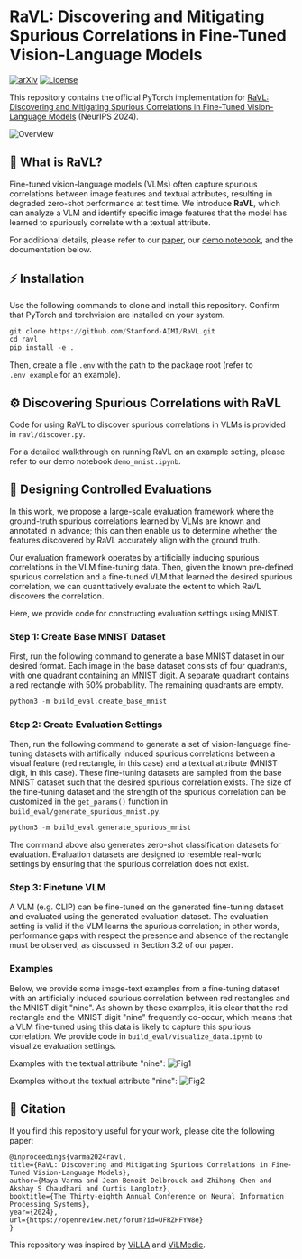 # RaVL: Discovering and Mitigating Spurious Correlations in Fine-Tuned Vision-Language Models
[![arXiv](https://img.shields.io/badge/arXiv-2411.04097-b31b1b.svg?style=for-the-badge)](https://arxiv.org/abs/2411.04097)
[![License](https://img.shields.io/github/license/stanford-aimi/ravl?style=for-the-badge)](LICENSE)

This repository contains the official PyTorch implementation for [RaVL: Discovering and Mitigating Spurious Correlations in Fine-Tuned Vision-Language Models](https://arxiv.org/abs/2411.04097) (NeurIPS 2024).

![Overview](assets/img.png "")

## 🧵 What is RaVL?
Fine-tuned vision-language models (VLMs) often capture spurious correlations between image features and textual attributes, resulting in degraded zero-shot performance at test time. We introduce **RaVL**, which can analyze a VLM and identify specific image features that the model has learned to spuriously correlate with a textual attribute. 

For additional details, please refer to our [paper](https://arxiv.org/abs/2411.04097), our [demo notebook](https://github.com/Stanford-AIMI/RaVL/blob/master/demo_mnist.ipynb), and the documentation below. 

## ⚡️ Installation
Use the following commands to clone and install this repository. Confirm that PyTorch and torchvision are installed on your system.
```python
git clone https://github.com/Stanford-AIMI/RaVL.git
cd ravl
pip install -e .
```
Then, create a file ```.env``` with the path to the package root (refer to ```.env_example``` for an example).

## ⚙️ Discovering Spurious Correlations with RaVL
Code for using RaVL to discover spurious correlations in VLMs is provided in ```ravl/discover.py```. 

For a detailed walkthrough on running RaVL on an example setting, please refer to our demo notebook ```demo_mnist.ipynb```.


## 🧪 Designing Controlled Evaluations 
In this work, we propose a large-scale evaluation framework where the ground-truth spurious correlations learned by VLMs are known and annotated in advance; this can then enable us to determine whether the features discovered by RaVL accurately align with the ground truth. 

Our evaluation framework operates by artificially inducing spurious correlations in the VLM fine-tuning data. Then, given the known pre-defined spurious correlation and a fine-tuned VLM that learned the desired spurious correlation, we can quantitatively evaluate the extent to which RaVL discovers the correlation. 

Here, we provide code for constructing evaluation settings using MNIST. 

### Step 1: Create Base MNIST Dataset
First, run the following command to generate a base MNIST dataset in our desired format. Each image in the base dataset consists of four quadrants, with one quadrant containing an MNIST digit. A separate quadrant contains a red rectangle with 50% probability. The remaining quadrants are empty.
```python
python3 -m build_eval.create_base_mnist
```

### Step 2: Create Evaluation Settings
Then, run the following command to generate a set of vision-language fine-tuning datasets with artifically induced spurious correlations between a visual feature (red rectangle, in this case) and a textual attribute (MNIST digit, in this case). These fine-tuning datasets are sampled from the base MNIST dataset such that the desired spurious correlation exists. The size of the fine-tuning dataset and the strength of the spurious correlation can be customized in the  ```get_params()``` function in ```build_eval/generate_spurious_mnist.py```. 
```python
python3 -m build_eval.generate_spurious_mnist
```
The command above also generates zero-shot classification datasets for evaluation. Evaluation datasets are designed to resemble real-world settings by ensuring that the spurious correlation does not exist. 

### Step 3: Finetune VLM
A VLM (e.g. CLIP) can be fine-tuned on the generated fine-tuning dataset and evaluated using the generated evaluation dataset. The evaluation setting is valid if the VLM learns the spurious correlation; in other words, performance gaps with respect the presence and absence of the rectangle must be observed, as discussed in Section 3.2 of our paper.

### Examples
Below, we provide some image-text examples from a fine-tuning dataset with an artificially induced spurious correlation between red rectangles and the MNIST digit "nine". As shown by these examples, it is clear that the red rectangle and the MNIST digit "nine" frequently co-occur, which means that a VLM fine-tuned using this data is likely to capture this spurious correlation. We provide code in ```build_eval/visualize_data.ipynb``` to visualize evaluation settings.

Examples with the textual attribute "nine": 
![Fig1](assets/data_img1.png "")

Examples without the textual attribute "nine": 
![Fig2](assets/data_img2.png "")


## 📎 Citation
If you find this repository useful for your work, please cite the following paper:

```
@inproceedings{varma2024ravl,
title={RaVL: Discovering and Mitigating Spurious Correlations in Fine-Tuned Vision-Language Models},
author={Maya Varma and Jean-Benoit Delbrouck and Zhihong Chen and Akshay S Chaudhari and Curtis Langlotz},
booktitle={The Thirty-eighth Annual Conference on Neural Information Processing Systems},
year={2024},
url={https://openreview.net/forum?id=UFRZHFYW8e}
}
```

This repository was inspired by [ViLLA](https://github.com/StanfordMIMI/villa) and [ViLMedic](https://github.com/jbdel/vilmedic).
